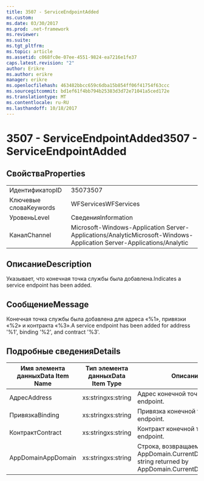 ```yaml
---
title: 3507 - ServiceEndpointAdded
ms.custom: 
ms.date: 03/30/2017
ms.prod: .net-framework
ms.reviewer: 
ms.suite: 
ms.tgt_pltfrm: 
ms.topic: article
ms.assetid: c068fc0e-07ee-4551-9824-ea7216e1fe37
caps.latest.revision: "2"
author: Erikre
ms.author: erikre
manager: erikre
ms.openlocfilehash: 463482bbcc659c6dba15b854ff06f41754f63ccc
ms.sourcegitcommit: bd1ef61f4bb794b25383d3d72e71041a5ced172e
ms.translationtype: MT
ms.contentlocale: ru-RU
ms.lasthandoff: 10/18/2017
---
```

# <a name="3507---serviceendpointadded"></a><span data-ttu-id="3707c-102">3507 - ServiceEndpointAdded</span><span class="sxs-lookup"><span data-stu-id="3707c-102">3507 - ServiceEndpointAdded</span></span>
## <a name="properties"></a><span data-ttu-id="3707c-103">Свойства</span><span class="sxs-lookup"><span data-stu-id="3707c-103">Properties</span></span>  
  
|||  
|-|-|  
|<span data-ttu-id="3707c-104">Идентификатор</span><span class="sxs-lookup"><span data-stu-id="3707c-104">ID</span></span>|<span data-ttu-id="3707c-105">3507</span><span class="sxs-lookup"><span data-stu-id="3707c-105">3507</span></span>|  
|<span data-ttu-id="3707c-106">Ключевые слова</span><span class="sxs-lookup"><span data-stu-id="3707c-106">Keywords</span></span>|<span data-ttu-id="3707c-107">WFServices</span><span class="sxs-lookup"><span data-stu-id="3707c-107">WFServices</span></span>|  
|<span data-ttu-id="3707c-108">Уровень</span><span class="sxs-lookup"><span data-stu-id="3707c-108">Level</span></span>|<span data-ttu-id="3707c-109">Сведения</span><span class="sxs-lookup"><span data-stu-id="3707c-109">Information</span></span>|  
|<span data-ttu-id="3707c-110">Канал</span><span class="sxs-lookup"><span data-stu-id="3707c-110">Channel</span></span>|<span data-ttu-id="3707c-111">Microsoft-Windows-Application Server-Applications/Analytic</span><span class="sxs-lookup"><span data-stu-id="3707c-111">Microsoft-Windows-Application Server-Applications/Analytic</span></span>|  
  
## <a name="description"></a><span data-ttu-id="3707c-112">Описание</span><span class="sxs-lookup"><span data-stu-id="3707c-112">Description</span></span>  
 <span data-ttu-id="3707c-113">Указывает, что конечная точка службы была добавлена.</span><span class="sxs-lookup"><span data-stu-id="3707c-113">Indicates a service endpoint has been added.</span></span>  
  
## <a name="message"></a><span data-ttu-id="3707c-114">Сообщение</span><span class="sxs-lookup"><span data-stu-id="3707c-114">Message</span></span>  
 <span data-ttu-id="3707c-115">Конечная точка службы была добавлена для адреса «%1», привязки «%2» и контракта «%3».</span><span class="sxs-lookup"><span data-stu-id="3707c-115">A service endpoint has been added for address '%1', binding '%2', and contract '%3'.</span></span>  
  
## <a name="details"></a><span data-ttu-id="3707c-116">Подробные сведения</span><span class="sxs-lookup"><span data-stu-id="3707c-116">Details</span></span>  
  
|<span data-ttu-id="3707c-117">Имя элемента данных</span><span class="sxs-lookup"><span data-stu-id="3707c-117">Data Item Name</span></span>|<span data-ttu-id="3707c-118">Тип элемента данных</span><span class="sxs-lookup"><span data-stu-id="3707c-118">Data Item Type</span></span>|<span data-ttu-id="3707c-119">Описание</span><span class="sxs-lookup"><span data-stu-id="3707c-119">Description</span></span>|  
|--------------------|--------------------|-----------------|  
|<span data-ttu-id="3707c-120">Адрес</span><span class="sxs-lookup"><span data-stu-id="3707c-120">Address</span></span>|<span data-ttu-id="3707c-121">xs:string</span><span class="sxs-lookup"><span data-stu-id="3707c-121">xs:string</span></span>|<span data-ttu-id="3707c-122">Адрес конечной точки.</span><span class="sxs-lookup"><span data-stu-id="3707c-122">The address of the endpoint.</span></span>|  
|<span data-ttu-id="3707c-123">Привязка</span><span class="sxs-lookup"><span data-stu-id="3707c-123">Binding</span></span>|<span data-ttu-id="3707c-124">xs:string</span><span class="sxs-lookup"><span data-stu-id="3707c-124">xs:string</span></span>|<span data-ttu-id="3707c-125">Привязка конечной точки.</span><span class="sxs-lookup"><span data-stu-id="3707c-125">The binding of the endpoint.</span></span>|  
|<span data-ttu-id="3707c-126">Контракт</span><span class="sxs-lookup"><span data-stu-id="3707c-126">Contract</span></span>|<span data-ttu-id="3707c-127">xs:string</span><span class="sxs-lookup"><span data-stu-id="3707c-127">xs:string</span></span>|<span data-ttu-id="3707c-128">Контракт конечной точки.</span><span class="sxs-lookup"><span data-stu-id="3707c-128">The contract of the endpoint.</span></span>|  
|<span data-ttu-id="3707c-129">AppDomain</span><span class="sxs-lookup"><span data-stu-id="3707c-129">AppDomain</span></span>|<span data-ttu-id="3707c-130">xs:string</span><span class="sxs-lookup"><span data-stu-id="3707c-130">xs:string</span></span>|<span data-ttu-id="3707c-131">Строка, возвращаемая AppDomain.CurrentDomain.FriendlyName.</span><span class="sxs-lookup"><span data-stu-id="3707c-131">The string returned by AppDomain.CurrentDomain.FriendlyName.</span></span>|
